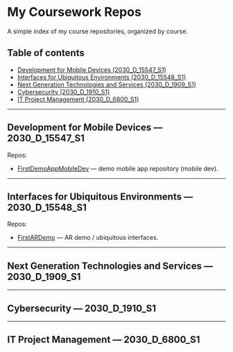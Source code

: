 # My Coursework Repos

A simple index of my course repositories, organized by course.

## Table of contents
- [Development for Mobile Devices (2030_D_15547_S1)](#development-for-mobile-devices-2030_d_15547_s1)  
- [Interfaces for Ubiquitous Environments (2030_D_15548_S1)](#interfaces-for-ubiquitous-environments-2030_d_15548_s1)  
- [Next Generation Technologies and Services (2030_D_1909_S1)](#next-generation-technologies-and-services-2030_d_1909_s1)  
- [Cybersecurity (2030_D_1910_S1)](#cybersecurity-2030_d_1910_s1)  
- [IT Project Management (2030_D_6800_S1)](#it-project-management-2030_d_6800_s1)

---

## Development for Mobile Devices — 2030_D_15547_S1  

Repos:
- [FirstDemoAppMobileDev](https://github.com/Miss4Chan/FirstDemoAppMobileDev) — demo mobile app repository (mobile dev).  

---

## Interfaces for Ubiquitous Environments — 2030_D_15548_S1   

Repos:
- [FirstARDemo](https://github.com/Miss4Chan/FirstARDemo) — AR demo / ubiquitous interfaces.  

---

## Next Generation Technologies and Services — 2030_D_1909_S1  

---

## Cybersecurity — 2030_D_1910_S1  

---

## IT Project Management — 2030_D_6800_S1  
